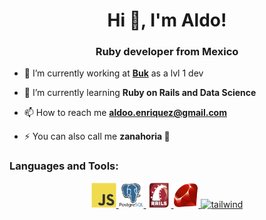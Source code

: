 <h1 align="center">Hi 👋, I'm Aldo!</h1>
<h3 align="center">Ruby developer from Mexico</h3>

- 🔭 I’m currently working at [**Buk**](https://www.buk.mx/) as a lvl 1 dev

- 🌱 I’m currently learning **Ruby on Rails and Data Science**

- 📫 How to reach me **aldoo.enriquez@gmail.com**

- ⚡ You can also call me **zanahoria 🥕**

<h3 align="left">Languages and Tools:</h3>
<p align="center"> <a href="https://developer.mozilla.org/en-US/docs/Web/JavaScript" target="_blank" rel="noreferrer"> <img src="https://raw.githubusercontent.com/devicons/devicon/master/icons/javascript/javascript-original.svg" alt="javascript" width="40" height="40"/> </a> <a href="https://www.postgresql.org" target="_blank" rel="noreferrer"> <img src="https://raw.githubusercontent.com/devicons/devicon/master/icons/postgresql/postgresql-original-wordmark.svg" alt="postgresql" width="40" height="40"/> </a> <a href="https://rubyonrails.org" target="_blank" rel="noreferrer"> <img src="https://raw.githubusercontent.com/devicons/devicon/master/icons/rails/rails-original-wordmark.svg" alt="rails" width="40" height="40"/> </a> <a href="https://www.ruby-lang.org/en/" target="_blank" rel="noreferrer"> <img src="https://raw.githubusercontent.com/devicons/devicon/master/icons/ruby/ruby-original.svg" alt="ruby" width="40" height="40"/> </a> <a href="https://tailwindcss.com/" target="_blank" rel="noreferrer"> <img src="https://www.vectorlogo.zone/logos/tailwindcss/tailwindcss-icon.svg" alt="tailwind" width="40" height="40"/> </a> </p>
